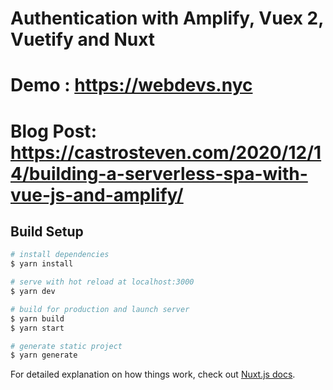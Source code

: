 # Authentication with Amplify, Vuex 2, Vuetify and Nuxt
# Demo : https://webdevs.nyc
# Blog Post: https://castrosteven.com/2020/12/14/building-a-serverless-spa-with-vue-js-and-amplify/

## Build Setup

```bash
# install dependencies
$ yarn install

# serve with hot reload at localhost:3000
$ yarn dev

# build for production and launch server
$ yarn build
$ yarn start

# generate static project
$ yarn generate
```

For detailed explanation on how things work, check out [Nuxt.js docs](https://nuxtjs.org).
